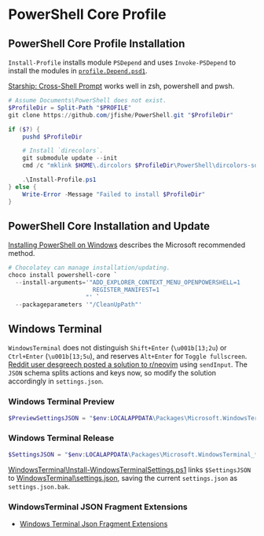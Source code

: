 # PowerShell Core Profile

## PowerShell Core Profile Installation

`Install-Profile` installs module `PSDepend` and uses `Invoke-PSDepend` to
install the modules in [`profile.Depend.psd1`](profile.Depend.psd1).

[Starship: Cross-Shell Prompt](https://starship.rs/) works well in zsh,
powershell and pwsh.

```powershell
# Assume Documents\PowerShell does not exist.
$ProfileDir = Split-Path "$PROFILE"
git clone https://github.com/jfishe/PowerShell.git "$ProfileDir"

if ($?) {
    pushd $ProfileDir

    # Install `direcolors`.
    git submodule update --init
    cmd /c "mklink $HOME\.dircolors $ProfileDir\PowerShell\dircolors-solarized\dircolors.ansi-universal"

    .\Install-Profile.ps1
} else {
    Write-Error -Message "Failed to install $ProfileDir"
}
```

## PowerShell Core Installation and Update

[Installing PowerShell on Windows](https://docs.microsoft.com/en-us/powershell/scripting/install/installing-powershell-core-on-windows)
describes the Microsoft recommended method.

```powershell
# Chocolatey can manage installation/updating.
choco install powershell-core `
  --install-arguments='"ADD_EXPLORER_CONTEXT_MENU_OPENPOWERSHELL=1
                        REGISTER_MANIFEST=1
                      "' `
  --packageparameters '"/CleanUpPath"'
```

## Windows Terminal

`WindowsTerminal` does not distinguish
`Shift+Enter` (`\u001b[13;2u`) or
`Ctrl+Enter` (`\u001b[13;5u`), and
reserves `Alt+Enter` for `Toggle fullscreen`.
[Reddit user desgreech posted a solution to r/neovim](https://www.reddit.com/r/neovim/comments/14rwpi2/windows_terminal_ccr_keymap_not_working/?utm_source=share&utm_medium=web3x&utm_name=web3xcss&utm_term=1&utm_content=share_button)
using `sendInput`.
The `JSON` schema splits actions and keys now,
so modify the solution accordingly in `settings.json`.

### Windows Terminal Preview

```powershell
$PreviewSettingsJSON = "$env:LOCALAPPDATA\Packages\Microsoft.WindowsTerminalPreview_*\LocalState\settings.json"
```

### Windows Terminal Release

```powershell
$SettingsJSON = "$env:LOCALAPPDATA\Packages\Microsoft.WindowsTerminal_*\LocalState\settings.json"
```

[WindowsTerminal\Install-WindowsTerminalSettings.ps1](WindowsTerminal\Install-WindowsTerminalSettings.ps1)
links `$SettingsJSON` to
[WindowsTerminal\settings.json](WindowsTerminal\settings.json), saving the
current `settings.json` as `settings.json.bak`.

### WindowsTerminal JSON Fragment Extensions

- [Windows Terminal Json Fragment Extensions](https://learn.microsoft.com/en-us/windows/terminal/json-fragment-extensions)
